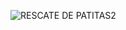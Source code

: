 ![RESCATE DE PATITAS2](https://user-images.githubusercontent.com/56047770/143085030-8ff3df19-24b9-4cb0-aa0e-94f52912e178.png)
